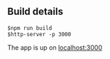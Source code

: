 ## Build details
```
$npm run build
$http-server -p 3000
```
The app is up on [localhost:3000](localhost:3000)
